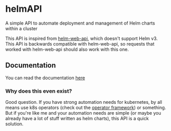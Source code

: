 # helmAPI
A simple API to automate deployment and management of Helm charts within a cluster

This API is inspired from [helm-web-api](https://github.com/microsoft/helm-web-api), which doesn't support Helm v3. This API is backwards compatible with helm-web-api, so requests that worked with helm-web-api should also work with this one.


## Documentation
You can read the documentation [here](https://documenter.getpostman.com/view/7024275/TW76C4SM#5680197b-199a-4f3b-8f8e-2f02fc30ab8a)

### Why does this even exist?
Good question. If you have strong automation needs for kubernetes, by all means use k8s operators (check out the [operator framework](https://operatorframework.io/)) or something. But if you're like me and your automation needs are simple (or maybe you already have a lot of stuff written as helm charts), this API is a quick solution. 
